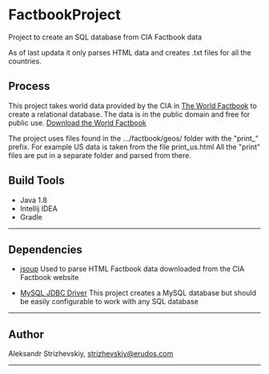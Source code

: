 # FactbookProject
Project to create an SQL database from CIA Factbook data

As of last updata it only parses HTML data and creates .txt files for all the countries.

## Process

This project takes world data provided by the CIA in 
[The World Factbook](https://www.cia.gov/library/publications/the-world-factbook/)
to create a relational database. The data is in the public domain and free for public use.
[Download the World Factbook](https://www.cia.gov/library/publications/download/)

The project uses files found in the .../factbook/geos/ folder with the "print_" prefix.
For example US data is taken from the file print_us.html 
All the "print" files are put in a separate folder and parsed from there.

## Build Tools

- Java 1.8
- Intellij IDEA
- Gradle

---

## Dependencies

- [jsoup](https://mvnrepository.com/artifact/org.jsoup/jsoup/1.11.3)
Used to parse HTML Factbook data downloaded from the CIA Factbook website   

- [MySQL JDBC Driver](https://mvnrepository.com/artifact/mysql/mysql-connector-java/5.1.6)
This project creates a MySQL database but should be easily configurable to work with any SQL database

---

## Author

Aleksandr Strizhevskiy, strizhevskiy@erudos.com

---
